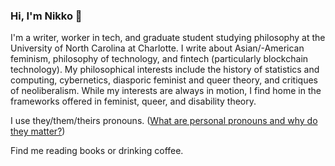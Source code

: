 ### Hi, I'm Nikko 👋

I'm a writer, worker in tech, and graduate student studying philosophy at the University of North Carolina at Charlotte. I write about Asian/-American feminism, philosophy of technology, and fintech (particularly blockchain technology). My philosophical interests include the history of statistics and computing, cybernetics, diasporic feminist and queer theory, and critiques of neoliberalism. While my interests are always in motion, I find home in the frameworks offered in feminist, queer, and disability theory.

I use they/them/theirs pronouns. ([What are personal pronouns and why do they matter?](https://pronouns.org/what-and-why))

Find me reading books or drinking coffee.

<!--
**nosaka0/nosaka0** is a ✨ _special_ ✨ repository because its `README.md` (this file) appears on your GitHub profile.

Here are some ideas to get you started:

- 🔭 I’m currently working on ...
- 🌱 I’m currently learning ...
- 👯 I’m looking to collaborate on ...
- 🤔 I’m looking for help with ...
- 💬 Ask me about ...
- 📫 How to reach me: ...
- 😄 Pronouns: ...
- ⚡ Fun fact: ...
-->
